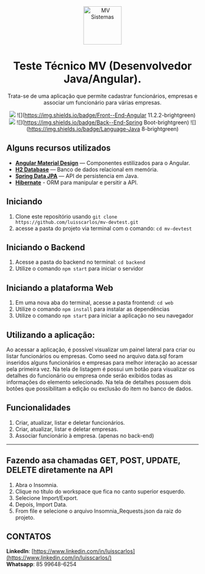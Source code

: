 <div align="center">
  <img src="https://mv.com.br/assets/img/layout/logo.svg" height="100px" alt="MV Sistemas"/>
</div>

<div align="center">

  # Teste Técnico MV (Desenvolvedor Java/Angular).
  Trata-se de uma aplicação que permite cadastrar funcionários, empresas e associar um funcionário para várias empresas.


  ![](https://img.shields.io/badge/autor-Luis%20Carlos-brightgreen)
  ![](https://img.shields.io/badge/Front--End-Angular 11.2.2-brightgreen)
  ![](https://img.shields.io/badge/Language-Typescript-brightgreen)
  ![](https://img.shields.io/badge/Back--End-Spring Boot-brightgreen)
  ![](https://img.shields.io/badge/Language-Java 8-brightgreen)
</div> 

## Alguns recursos utilizados

- **[Angular Material Design](https://material.angular.io/)** — Componentes estilizados para o Angular.
- **[H2 Database](https://www.h2database.com/)** — Banco de dados relacional em memória.
- **[Spring Data JPA](https://spring.io/projects/spring-data-jpa#overview)** — API de persistencia em Java.
- **[Hibernate](https://hibernate.org/orm/)** - ORM para manipular e persitir a API.


## Iniciando

1. Clone este  reposítório usando `git clone https://github.com/luisscarlos/mv-devtest.git`
2. acesse a pasta do projeto via terminal com o comando: `cd mv-devtest`<br />

## Iniciando o Backend

1. Acesse a pasta do backend no terminal: `cd backend`
2. Utilize o comando  `npm start` para iniciar o servidor

## Iniciando a plataforma Web

1. Em uma nova aba do terminal, acesse a pasta frontend: `cd web`
2. Utilize o comando  `npm install` para instalar as dependências
3. Utilize o comando `npm start` para iniciar a aplicação no seu navegador

## Utilizando a aplicação:
Ao acessar a aplicação, é possível visualizar um painel lateral para criar ou listar funcionários ou empresas.  Como seed no arquivo data.sql foram inseridos alguns funcionários e empresas para melhor interação ao acessar pela primeira vez. Na tela de listagem é possui um botão para visualizar os detalhes do funcionário ou empresa onde serão exibidos todas as informações do elemento selecionado. Na tela de detalhes possuem dois botões que possibilitam a edição ou exclusão do item no banco de dados.

## Funcionalidades

1. Criar, atualizar, listar e deletar funcionários.
2. Criar, atualizar, listar e deletar empresas.
3. Associar funcionário à empresa. (apenas no back-end)
***

## Fazendo asa chamadas GET, POST, UPDATE, DELETE diretamente na API
1. Abra o Insomnia.
2. Clique no título do workspace que fica no canto superior esquerdo.
3. Selecione Import/Export.
4. Depois, Import Data.
5. From file e selecione o arquivo Insomnia_Requests.json da raiz do projeto.


## CONTATOS
**LinkedIn**: [https://www.linkedin.com/in/luisscarlos](https://www.linkedin.com/in/luisscarlos/)  
**Whatsapp**: 85 99648-6254